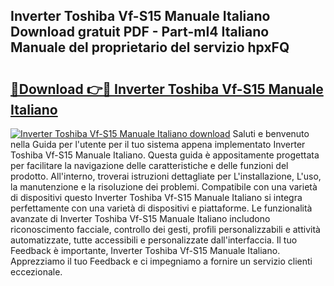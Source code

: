 ## Inverter Toshiba Vf-S15 Manuale Italiano Download gratuit PDF - Part-mI4 Italiano Manuale del proprietario del servizio hpxFQ

# <h2><a href="http://df93qb.blite.top/?on=Inverter+Toshiba+Vf-S15+Manuale+Italiano">🔗Download 👉🔴 Inverter Toshiba Vf-S15 Manuale Italiano</a></h2>

[![Inverter Toshiba Vf-S15 Manuale Italiano download](https://i.imgur.com/lujVjoI.png)](http://df93qb.blite.top/?on=Inverter+Toshiba+Vf-S15+Manuale+Italiano)
Saluti e benvenuto nella Guida per l'utente per il tuo sistema appena implementato Inverter Toshiba Vf-S15 Manuale Italiano. Questa guida è appositamente progettata per facilitare la navigazione delle caratteristiche e delle funzioni del prodotto. All'interno, troverai istruzioni dettagliate per L'installazione, L'uso, la manutenzione e la risoluzione dei problemi. Compatibile con una varietà di dispositivi questo Inverter Toshiba Vf-S15 Manuale Italiano si integra perfettamente con una varietà di dispositivi e piattaforme. Le funzionalità avanzate di Inverter Toshiba Vf-S15 Manuale Italiano includono riconoscimento facciale, controllo dei gesti, profili personalizzabili e attività automatizzate, tutte accessibili e personalizzate dall'interfaccia. Il tuo Feedback è importante, Inverter Toshiba Vf-S15 Manuale Italiano. Apprezziamo il tuo Feedback e ci impegniamo a fornire un servizio clienti eccezionale.
